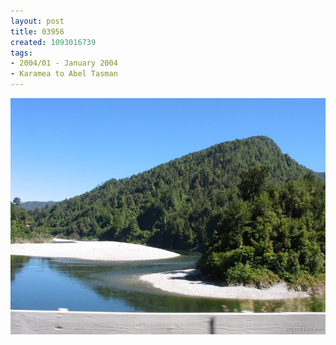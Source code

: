 ```yaml
---
layout: post
title: 03956
created: 1093016739
tags:
- 2004/01 - January 2004
- Karamea to Abel Tasman
---
```


<img src="/image/images/03956-1373.jpg"/>

